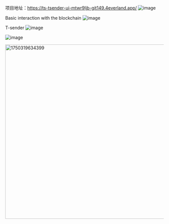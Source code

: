 项目地址：https://ts-tsender-ui-mtwr9ljb-git149.4everland.app/
![image](https://github.com/user-attachments/assets/d77b349c-6621-4a46-9705-8c879d274c05)



Basic interaction with the blockchain
![image](https://github.com/user-attachments/assets/95b00d86-9512-493d-8c95-37f419a64ed2)

T-sender
![image](https://github.com/user-attachments/assets/aa098b95-4e43-4e02-9a9e-a4a1bc617059)

![image](https://github.com/user-attachments/assets/16b4c974-56f9-4ad8-8aae-936f12b99bfb)

<img width="554" alt="1750319634399" src="https://github.com/user-attachments/assets/7005424f-6113-4e56-a10b-2d9de822cd82" />
